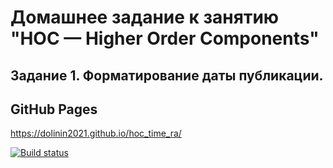 # Домашнее задание к занятию "HOC — Higher Order Components"
## Задание 1. Форматирование даты публикации.

## GitHub Pages
https://dolinin2021.github.io/hoc_time_ra/

[![Build status](https://ci.appveyor.com/api/projects/status/k64qi8whhovbcyfj?svg=true)](https://ci.appveyor.com/project/Dolinin2021/hoc-time-ra)
